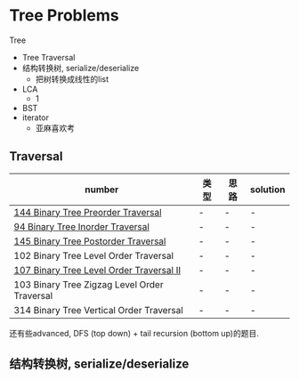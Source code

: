# Tree Problems

Tree

- Tree Traversal
- 结构转换树, serialize/deserialize
    - 把树转换成线性的list
- LCA
    - 1
- BST
- iterator
    - 亚麻喜欢考


## Traversal

|number|类型|思路|solution|
|---|---|---|---|
|[144 Binary Tree Preorder Traversal](https://leetcode.com/problems/binary-tree-preorder-traversal/description/)|-|-|-|
|[94 Binary Tree Inorder Traversal](https://leetcode.com/problems/binary-tree-inorder-traversal/description/)|-|-|-|
|[145 Binary Tree Postorder Traversal](https://leetcode.com/problems/binary-tree-postorder-traversal/description/)|-|-|-|
|102 Binary Tree Level Order Traversal|-|-|-|
|[107 Binary Tree Level Order Traversal II](https://leetcode.com/problems/binary-tree-level-order-traversal-ii/description/)|-|-|-|
|103 Binary Tree Zigzag Level Order Traversal|-|-|-|
|314 Binary Tree Vertical Order Traversal|-|-|-|

还有些advanced, DFS (top down) + tail recursion (bottom up)的题目.


## 结构转换树, serialize/deserialize

